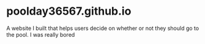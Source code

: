 # poolday36567.github.io

A website I built that helps users decide on whether or not they should go to the pool. I was really bored
